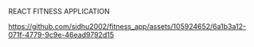 REACT FITNESS APPLICATION


https://github.com/sidhu2002/fitness_app/assets/105924652/6a1b3a12-071f-4779-9c9e-46ead9792d15

